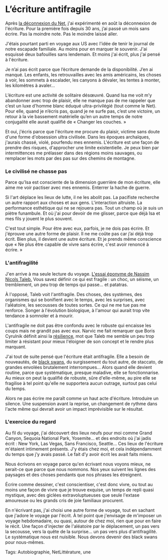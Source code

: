 # L’écriture antifragile

Après [la déconnexion du Net](http://blog.tcrouzet.com/jai-debranche/), j'ai expérimenté en août la déconnexion de l'écriture. Pour la première fois depuis 30 ans, j’ai passé un mois sans écrire. Pas la moindre note. Pas le moindre laissé aller.

J'étais pourtant parti en voyage aux US avec l'idée de tenir le journal de notre escapade familiale. Au moins pour en marquer le souvenir. J'ai esquissé deux bafouilles sans lendemain. Et moins j'ai écrit, plus j'ai pensé à l'écriture.

Je n’ai pas écrit parce que l’écriture demande de la disponibilité. J’en ai manqué. Les enfants, les retrouvailles avec les amis américains, les choses à voir, les sommets à escalader, les canyons à dévaler, les tentes à monter, les kilomètres à avaler…

L’écriture est une activité de solitaire désœuvré. Quand Isa me voit m’y abandonner avec trop de plaisir, elle ne manque pas de me rappeler que c’est un luxe d'homme blanc éduqué ultra-privilégié (tout comme le Net). Pour elle, quand je n’écris pas, quand je ne surfe pas, c’est une victoire, un retour à la vie bassement matérielle qu’en un autre temps de notre conjugalité elle aurait qualifié de « Changer les couches. »

Et oui, j'écris parce que l'écriture me procure du plaisir, victime sans doute d'une forme d'obsession ultra civilisée. Dans les époques archaïques, j'aurais chassé, violé, pourfendu mes ennemis. L'écriture est une façon de prendre des risques, d'approcher une limite existentielle. Je peux bien par intermittences me prélasser dans des régions moins sauvages, ou remplacer les mots par des pas sur des chemins de montagne.

### Le civilisé ne chasse pas

Parce qu'Isa est consciente de la dimension guerrière de mon écriture, elle aime me voir pactiser avec mes ennemis. Enterrer la hache de guerre.

Si l'art déplace les lieux de lutte, il ne les abolit pas. La pacifiste recherche un autre rapport aux choses et aux gens. L'interaction altruiste. La performance esthétique qui ne se rejouera pas. Tout un champ où je suis un piètre funambule. Et où j'ai pour devoir de me glisser, parce que déjà Isa et mes fils y jouent le plus souvent.

C'est tout simple. Pour être avec eux, parfois, je ne dois pas écrire. Et j'éprouve une autre forme de plaisir. Il ne me coûte pas car j’ai déjà trop écrit. Bien plus, il devient une autre écriture. Et je prends même conscience que « Ne plus être capable de vivre sans écrire, c'est avoir renoncé à écrire. »

### L'antifragilité

J'en arrive à ma seule lecture du voyage. [L'essai éponyme de Nassim Nicols Taleb.](http://www.amazon.fr/Antifragile-Things-That-Gain-Disorder/dp/1400067820) Vous savez définir ce qui est fragile : un choc, un séisme, un tremblement, un peu trop de temps qui passe... et patatras.

À l'opposé, Taleb voit l'antifragile. Des choses, des systèmes, des organismes qui se bonifient avec le temps, avec les surprises, avec l'aléatoire, les secousses de toutes sortes. Ce qui ne me tue pas me renforce. Songer à l'évolution biologique, à l'amour qui aurait trop vite tendance à somnoler et à mourir.

L'antifragile ne doit pas être confondu avec le robuste qui encaisse les coups mais ne grandit pas avec eux. Narvic me fait remarquer que Boris Cyrulnik définit ainsi la [résilience](http://fr.wikipedia.org/wiki/R%C3%A9silience_(psychologie)), mot que Taleb me semble un peu trop limiter à résistant pour mieux l'éloigner de son concept et le rendre plus marquant.

J'ai tout de suite pensé que l'écriture était antifragile. Elle a besoin de nouveautés, de [black swans](http://fr.wikipedia.org/wiki/Th%C3%A9orie_du_cygne_noir), du surgissement du tout autre, de staccato, de grandes envolées brutalement interrompues... Alors quand elle devient routine, parce que systématique, presque maladive, elle se fonctionnarise. Au mieux on peut la qualifié de robuste, sûre d'elle-même, au pire elle se fragilise à tel point qu'elle ne supportera aucun outrage, surtout pas celui du temps.

Alors ne pas écrire me paraît comme un haut acte d'écriture. Introduire un silence. Une suspension avant la reprise, un changement de rythme dans l'acte même qui devrait avoir un impact imprévisible sur le résultat.

### L'exercice du regard

Au fil du voyage, j'ai découvert des lieux neufs pour moi comme Grand Canyon, Sequoia National Park, Yosemite... et des endroits où j'ai jadis écrit : New York, Las Vegas, Sans Francisco, Seattle... Ces lieux de l'écriture m'étaient intimement présents. J'y étais chez moi, et cela indépendamment du temps que j’y avais passé. Le fait d’y avoir écrit les avait faits miens.

Nous écrivons en voyage parce qu'en écrivant nous voyons mieux, ne serait-ce que parce que nous nommons. Nos yeux suivent les lignes des paysages et des choses pendants que nos phrases les étreignent.

Écrire comme dessiner, c'est conscientiser, c'est donc vivre, ou tout au moins une façon de vivre que je trouve exquise, un temps de repli quasi mystique, avec des giclées extravoluptueuses que seule l'extase amoureuse ou les grands cris de joie familiaux procurent.

En n'écrivant pas, j'ai choisi une autre forme de voyage, tout en sachant que j'adore le voyage par l'écrit. À tel point que j'envisage de m'imposer un voyage hebdomadaire, ou quasi, autour de chez moi, rien que pour en faire le récit. Une façon d'injecter de l'aléatoire par le déplacement, un pas vers la secousse, vers la quête de la surprise... un pas vers plus d'antifragilité. Le systématique nous est nuisible. Nous devons devenir des black swans pour nous-mêmes.

Tags: Autobiographie, NetLittérature, une